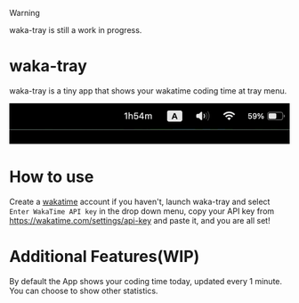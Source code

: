 > [!WARNING]  
> waka-tray is still a work in progress.

# waka-tray

waka-tray is a tiny app that shows your wakatime coding time at tray menu.

![screenshot](./screenshot.png)

# How to use

Create a [wakatime](https://wakatime.com/) account if you haven't, launch waka-tray and select `Enter WakaTime API key` in the drop down menu, copy your API key from https://wakatime.com/settings/api-key and paste it, and you are all set!

# Additional Features(WIP)

By default the App shows your coding time today, updated every 1 minute. You can choose to show other statistics.
